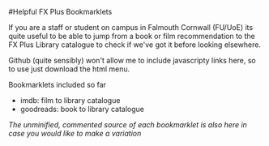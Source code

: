 #Helpful FX Plus Bookmarklets

If you are a staff or student on campus in Falmouth Cornwall (FU/UoE) its quite useful to be able to jump from a book or film recommendation to the FX Plus Library catalogue to check if we've got it before looking elsewhere.

Github (quite sensibly) won't allow me to include javascripty links here, so to use just download the html menu.

Bookmarklets included so far

* imdb: film to library catalogue
* goodreads: book to library catalogue

*The unminified, commented source of each bookmarklet is also here in case you would like to make a variation*